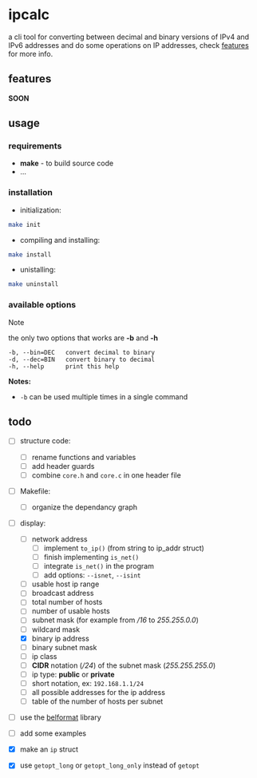 # ipcalc

a cli tool for converting between decimal and binary versions of IPv4 and IPv6 addresses
and do some operations on IP addresses, check [features](#features) for more info.

## features
**SOON**

## usage

### requirements

* **make** - to build source code
* ...


### installation

* initialization:
```sh
make init
```

* compiling and installing:
```sh
make install
```

* unistalling:
```sh
make uninstall
```


### available options

> [!NOTE]
> the only two options that works are **-b** and **-h**

```
-b,	--bin=DEC	convert decimal to binary
-d,	--dec=BIN	convert binary to decimal
-h,	--help		print this help
```

**Notes:**
* `-b` can be used multiple times in a single command


## todo

- [ ] structure code:
	- [ ] rename functions and variables
	- [ ] add header guards
	- [ ] combine `core.h` and `core.c` in one header file
- [ ] Makefile:
	- [ ] organize the dependancy graph
- [ ] display:
    - [ ] network address
		- [ ] implement `to_ip()` (from string to ip_addr struct)
		- [ ] finish implementing `is_net()`
		- [ ] integrate `is_net()` in the program
		- [ ] add options: `--isnet`, `--isint`
    - [ ] usable host ip range
    - [ ] broadcast address
    - [ ] total number of hosts
    - [ ] number of usable hosts
    - [ ] subnet mask (for example from */16* to *255.255.0.0*)
    - [ ] wildcard mask
    - [X] binary ip address
    - [ ] binary subnet mask
    - [ ] ip class
    - [ ] **CIDR** notation (*/24*) of the subnet mask (*255.255.255.0*)
    - [ ] ip type: **public** or **private**
    - [ ] short notation, ex: `192.168.1.1/24`
    - [ ] all possible addresses for the ip address
    - [ ] table of the number of hosts per subnet
- [ ] use the [belformat](https://github.com/Artiom-Astashonak/belformat) library
- [ ] add some examples
- [X] make an `ip` struct
- [X] use `getopt_long` or `getopt_long_only` instead of `getopt`

